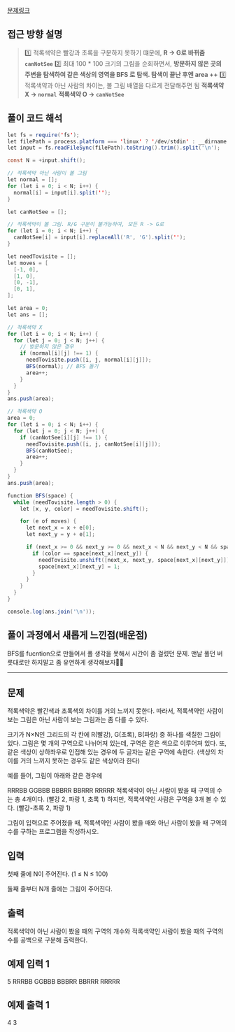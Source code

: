 [문제링크](https://www.acmicpc.net/problem/10026)

## 접근 방향 설명

> 1️⃣ 적록색약은 빨강과 초록을 구분하지 못하기 떄문에, **R -> G로 바뀌줌 `canNotSee`**
> 2️⃣ 최대 100 * 100 크기의 그림을 순회하면서, **방문하지 않은 곳의 주변을 탐색하여 같은 색상의 영역을 BFS 로 탐색. 탐색이 끝난 후엔 area ++**
> 3️⃣ 적록색약과 아닌 사람의 차이는, 볼 그림 배열을 다르게 전달해주면 됨 
**적록색약 X -> `normal`**
**적록색약 O -> `canNotSee`**

## 풀이 코드 해석

```java script
let fs = require('fs');
let filePath = process.platform === 'linux' ? '/dev/stdin' : __dirname + '/input.txt';
let input = fs.readFileSync(filePath).toString().trim().split('\n');

const N = +input.shift();

// 적록색약 아닌 사람이 볼 그림
let normal = [];
for (let i = 0; i < N; i++) {
  normal[i] = input[i].split('');
}

let canNotSee = [];

// 적록색약이 볼 그림. R/G 구분이 불가능하여, 모든 R -> G로
for (let i = 0; i < N; i++) {
  canNotSee[i] = input[i].replaceAll('R', 'G').split('');
}

let needTovisite = [];
let moves = [
  [-1, 0],
  [1, 0],
  [0, -1],
  [0, 1],
];

let area = 0;
let ans = [];

// 적록색약 X
for (let i = 0; i < N; i++) {
  for (let j = 0; j < N; j++) {
    // 방문하지 않은 경우
    if (normal[i][j] !== 1) {
      needTovisite.push([i, j, normal[i][j]]);
      BFS(normal); // BFS 돌기
      area++;
    }
  }
}
ans.push(area);

// 적록색약 O
area = 0;
for (let i = 0; i < N; i++) {
  for (let j = 0; j < N; j++) {
    if (canNotSee[i][j] !== 1) {
      needTovisite.push([i, j, canNotSee[i][j]]);
      BFS(canNotSee);
      area++;
    }
  }
}
ans.push(area);

function BFS(space) {
  while (needTovisite.length > 0) {
    let [x, y, color] = needTovisite.shift();

    for (e of moves) {
      let next_x = x + e[0];
      let next_y = y + e[1];

      if (next_x >= 0 && next_y >= 0 && next_x < N && next_y < N && space[next_x][next_y] !== 1) {
        if (color == space[next_x][next_y]) {
          needTovisite.unshift([next_x, next_y, space[next_x][next_y]]);
          space[next_x][next_y] = 1;
        }
      }
    }
  }
}

console.log(ans.join('\n'));
```

## 풀이 과정에서 새롭게 느낀점(배운점)

BFS를 fucntion으로 만들어서 풀 생각을 못해서 시간이 좀 걸렸던 문제. 
맨날 풀던 버릇대로만 하지말고 좀 유연하게 생각해보자🧐💭

---

## 문제

적록색약은 빨간색과 초록색의 차이를 거의 느끼지 못한다. 따라서, 적록색약인 사람이 보는 그림은 아닌 사람이 보는 그림과는 좀 다를 수 있다.

크기가 N×N인 그리드의 각 칸에 R(빨강), G(초록), B(파랑) 중 하나를 색칠한 그림이 있다. 그림은 몇 개의 구역으로 나뉘어져 있는데, 구역은 같은 색으로 이루어져 있다. 또, 같은 색상이 상하좌우로 인접해 있는 경우에 두 글자는 같은 구역에 속한다. (색상의 차이를 거의 느끼지 못하는 경우도 같은 색상이라 한다)

예를 들어, 그림이 아래와 같은 경우에

RRRBB
GGBBB
BBBRR
BBRRR
RRRRR
적록색약이 아닌 사람이 봤을 때 구역의 수는 총 4개이다. (빨강 2, 파랑 1, 초록 1) 하지만, 적록색약인 사람은 구역을 3개 볼 수 있다. (빨강-초록 2, 파랑 1)

그림이 입력으로 주어졌을 때, 적록색약인 사람이 봤을 때와 아닌 사람이 봤을 때 구역의 수를 구하는 프로그램을 작성하시오.

## 입력
첫째 줄에 N이 주어진다. (1 ≤ N ≤ 100)

둘째 줄부터 N개 줄에는 그림이 주어진다.

## 출력
적록색약이 아닌 사람이 봤을 때의 구역의 개수와 적록색약인 사람이 봤을 때의 구역의 수를 공백으로 구분해 출력한다.

## 예제 입력 1 
5
RRRBB
GGBBB
BBBRR
BBRRR
RRRRR

## 예제 출력 1 
4 3